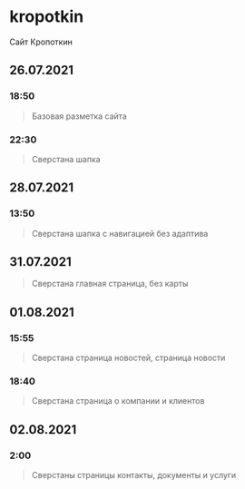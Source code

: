 # kropotkin
Сайт Кропоткин
## 26.07.2021
### 18:50
> Базовая разметка сайта
### 22:30
> Сверстана шапка
## 28.07.2021
### 13:50
> Сверстана шапка с навигацией без адаптива
## 31.07.2021
> Сверстана главная страница, без карты
## 01.08.2021
### 15:55
> Сверстана страница новостей, страница новости
### 18:40
> Сверстана страница о компании и клиентов
## 02.08.2021
### 2:00
> Сверстаны страницы контакты, документы и услуги